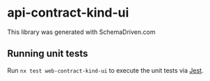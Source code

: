 
# api-contract-kind-ui

This library was generated with SchemaDriven.com

## Running unit tests

Run `nx test web-contract-kind-ui` to execute the unit tests via [Jest](https://jestjs.io).

